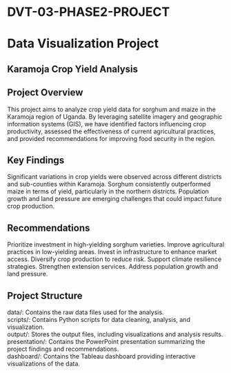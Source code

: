 # DVT-03-PHASE2-PROJECT
# Data Visualization Project
## Karamoja Crop Yield Analysis
## Project Overview

This project aims to analyze crop yield data for sorghum and maize in the Karamoja region of Uganda. By leveraging satellite imagery and geographic information systems (GIS), we have identified factors influencing crop productivity, assessed the effectiveness of current agricultural practices, and provided recommendations for improving food security in the region.

## Key Findings

Significant variations in crop yields were observed across different districts and sub-counties within Karamoja.
Sorghum consistently outperformed maize in terms of yield, particularly in the northern districts.
Population growth and land pressure are emerging challenges that could impact future crop production.
## Recommendations

Prioritize investment in high-yielding sorghum varieties.
Improve agricultural practices in low-yielding areas.
Invest in infrastructure to enhance market access.
Diversify crop production to reduce risk.
Support climate resilience strategies.
Strengthen extension services.
Address population growth and land pressure.
## Project Structure

data/: Contains the raw data files used for the analysis. <br>
scripts/: Contains Python scripts for data cleaning, analysis, and visualization. <br>
output/: Stores the output files, including visualizations and analysis results. <br>
presentation/: Contains the PowerPoint presentation summarizing the project findings and recommendations. <br>
dashboard/: Contains the Tableau dashboard providing interactive visualizations of the data. <br>
